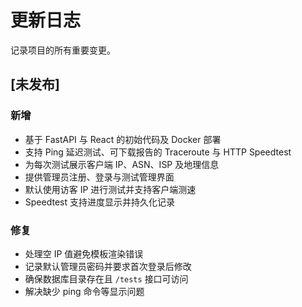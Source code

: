 # 更新日志

记录项目的所有重要变更。

## [未发布]

### 新增
- 基于 FastAPI 与 React 的初始代码及 Docker 部署
- 支持 Ping 延迟测试、可下载报告的 Traceroute 与 HTTP Speedtest
- 为每次测试展示客户端 IP、ASN、ISP 及地理信息
- 提供管理员注册、登录与测试管理界面
- 默认使用访客 IP 进行测试并支持客户端测速
- Speedtest 支持进度显示并持久化记录

### 修复
- 处理空 IP 值避免模板渲染错误
- 记录默认管理员密码并要求首次登录后修改
- 确保数据库目录存在且 `/tests` 接口可访问
- 解决缺少 ping 命令等显示问题

